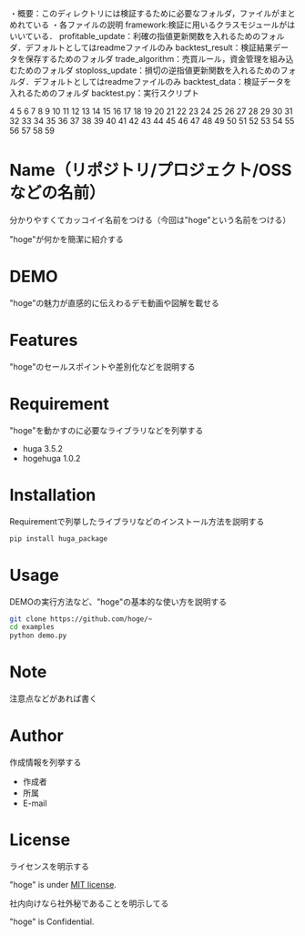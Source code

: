 ・概要：このディレクトリには検証するために必要なフォルダ，ファイルがまとめれている
・各ファイルの説明
framework:検証に用いるクラスモジュールがはいいている．
profitable_update：利確の指値更新関数を入れるためのフォルダ．デフォルトとしてはreadmeファイルのみ
backtest_result：検証結果データを保存するためのフォルダ
trade_algorithm：売買ルール，資金管理を組み込むためのフォルダ
stoploss_update：損切の逆指値更新関数を入れるためのフォルダ．デフォルトとしてはreadmeファイルのみ
backtest_data：検証データを入れるためのフォルダ
backtest.py：実行スクリプト

4
5
6
7
8
9
10
11
12
13
14
15
16
17
18
19
20
21
22
23
24
25
26
27
28
29
30
31
32
33
34
35
36
37
38
39
40
41
42
43
44
45
46
47
48
49
50
51
52
53
54
55
56
57
58
59
# Name（リポジトリ/プロジェクト/OSSなどの名前）
 
分かりやすくてカッコイイ名前をつける（今回は"hoge"という名前をつける）
 
"hoge"が何かを簡潔に紹介する
 
# DEMO
 
"hoge"の魅力が直感的に伝えわるデモ動画や図解を載せる
 
# Features
 
"hoge"のセールスポイントや差別化などを説明する
 
# Requirement
 
"hoge"を動かすのに必要なライブラリなどを列挙する
 
* huga 3.5.2
* hogehuga 1.0.2
 
# Installation
 
Requirementで列挙したライブラリなどのインストール方法を説明する
 
```bash
pip install huga_package
```
 
# Usage
 
DEMOの実行方法など、"hoge"の基本的な使い方を説明する
 
```bash
git clone https://github.com/hoge/~
cd examples
python demo.py
```
 
# Note
 
注意点などがあれば書く
 
# Author
 
作成情報を列挙する
 
* 作成者
* 所属
* E-mail
 
# License
ライセンスを明示する
 
"hoge" is under [MIT license](https://en.wikipedia.org/wiki/MIT_License).
 
社内向けなら社外秘であることを明示してる
 
"hoge" is Confidential.
